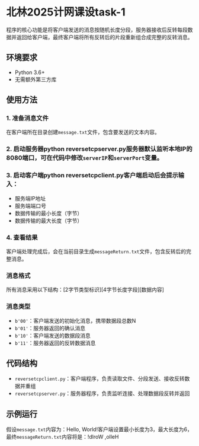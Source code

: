 # 北林2025计网课设task-1

程序的核心功能是将客户端发送的消息按随机长度分段，服务器接收后反转每段数据并返回给客户端，最终客户端将所有反转后的片段重新组合成完整的反转消息。

## 环境要求
- Python 3.6+
- 无需额外第三方库

## 使用方法

### 1. 准备消息文件
在客户端所在目录创建`message.txt`文件，包含要发送的文本内容。

### 2. 启动服务器python reversetcpserver.py服务器默认监听本地IP的8080端口，可在代码中修改`serverIP`和`serverPort`变量。

### 3. 启动客户端python reversetcpclient.py客户端启动后会提示输入：
- 服务端IP地址
- 服务端端口号
- 数据传输的最小长度（字节）
- 数据传输的最大长度（字节）

### 4. 查看结果
客户端处理完成后，会在当前目录生成`messageReturn.txt`文件，包含反转后的完整消息。

### 消息格式
所有消息采用以下结构：[2字节类型标识][4字节长度字段][数据内容]
### 消息类型
- `b'00'`：客户端发送的初始化消息，携带数据段总数N
- `b'01'`：服务器返回的确认消息
- `b'10'`：客户端发送的数据段消息
- `b'11'`：服务器返回的反转数据消息

## 代码结构
- `reversetcpclient.py`：客户端程序，负责读取文件、分段发送、接收反转数据并重组
- `reversetcpserver.py`：服务器程序，负责监听连接、处理数据段反转并返回

## 示例运行
假设`message.txt`内容为：Hello, World!客户端设置最小长度为3，最大长度为6，最终`messageReturn.txt`内容将是：!dlroW ,olleH    